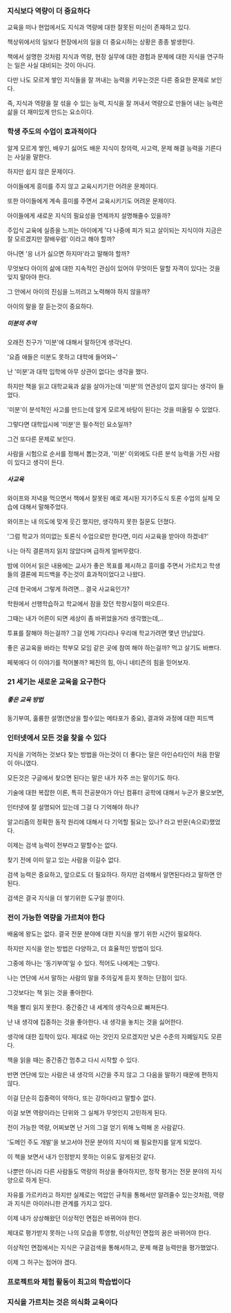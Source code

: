 ### 지식보다 역량이 더 중요하다

교육을 떠나 현업에서도 지식과 역량에 대한 잘못된 미신이 존재하고 있다.

책상위에서의 일보다 현장에서의 일을 더 중요시하는 상황은 종종 발생한다.

책에서 설명한 것처럼 지식과 역량, 현장 실무에 대한 경험과 문제에 대한 지식을 연구하는 일은 사실 대비되는 것이 아니다.

다만 나도 모르게 쌓인 지식들을 잘 꺼내는 능력을 키우는것은 다른 중요한 문제로 보인다.

즉, 지식과 역량을 잘 섞을 수 있는 능력, 지식을 잘 꺼내서 역량으로 만들어 내는 능력은 삶을 더 재미있게 만드는 요소이다.

### 학생 주도의 수업이 효과적이다
알게 모르게 쌓인, 배우기 싫어도 배운 지식이 창의력, 사고력, 문제 해결 능력을 기른다는 사실을 말한다.

하지만 쉽지 않은 문제이다.

아이들에게 흥미를 주지 않고 교육시키기란 어려운 문제이다.

또한 아이들에게 계속 흥미를 주면서 교육시키기도 어려운 문제이다.

아이들에게 새로운 지식의 필요성을 언제까지 설명해줄수 있을까?

주입식 교육에 실증을 느끼는 아이에게 '다 나중에 피가 되고 살이되는 지식이야 지금은 잘 모르겠지만 잘배우렴' 이라고 해야 할까?

아니면 '응 너가 싫으면 하지마'라고 말해야 할까?

무엇보다 아이의 삶에 대한 지속적인 관심이 있어야 무엇이든 말할 자격이 있다는 것을 잊지 말아야 한다.

그 안에서 아이의 진심을 느끼려고 노력해야 하지 않을까?

아이의 말을 잘 듣는것이 중요하다.

##### 미분의 추억
오래전 친구가 '미분'에 대해서 말하던게 생각난다.

'요즘 애들은 미분도 못하고 대학에 들어와~'

난 '미분'과 대학 입학에 아무 상관이 없다는 생각을 했다.

하지만 책을 읽고 대학교육과 삶을 살아가는데 '미분'의 연관성이 없지 않다는 생각이 들었다.

'미분'이 분석적인 사고를 만드는데 알게 모르게 바탕이 된다는 것을 떠올릴 수 있었다.

그렇다면 대학입시에 '미분'은 필수적인 요소일까?

그건 또다른 문제로 보인다.

사람을 시험으로 순서를 정해서 뽑는것과, '미분' 이외에도 다른 분석 능력을 가진 사람이 있다고 생각이 든다.


##### 사교육
와이프와 저녁을 먹으면서 책에서 잘못된 예로 제시된 자기주도식 토론 수업의 실제 모습에 대해서 말해주었다.

와이프는 내 의도에 맞게 웃긴 했지만, 생각하지 못한 질문도 던졌다.

'그럼 학교가 의미없는 토론식 수업으로만 한다면, 미리 사교육을 받아야 하겠네?'

나는 아직 결론까지 읽지 않았다며 급하게 얼버무렸다.

밤에 이어서 읽은 내용에는 교사가 좋은 목표를 제시하고 흥미를 주면서 가르치고 학생들의 결론에 피드백을 주는것이 효과적이었다고 나왔다.

근데 한국에서 그렇게 하려면... 결국 사교육인가?

학원에서 선행학습하고 학교에서 잠을 잤던 학창시절이 떠오른다.

그때는 내가 어른이 되면 세상이 좀 바뀌었을거라 생각했는데,..

투표를 잘해야 하는걸까? 그걸 언제 기다리나 우리애 학교가려면 몇년 안남았다.

좋은 공교육을 바라는 학부모 모임 같은 곳에 참여 해야 하는걸까? 먹고 살기도 바쁘다.

페북에다 이 이야기를 적어볼까? 페친의 힘, 아니 네티즌의 힘을 믿어보자.

### 21 세기는 새로운 교육을 요구한다
##### 좋은 교육 방법
동기부여, 훌륭한 설명(연상을 할수있는 메타포가 중요), 결과와 과정에 대한 피드백

### 인터넷에서 모든 것을 찾을 수 있다
지식을 기억하는 것보다 찾는 방법을 아는것이 더 좋다는 말은 아인슈타인이 처음 한말이 아니였다.

모든것은 구글에서 찾으면 된다는 말은 내가 자주 쓰는 말이기도 하다.

기술에 대한 복잡한 이론, 특히 전공분야가 아닌 컴퓨터 공학에 대해서 누군가 물오보면,

인터넷에 잘 설명되어 있는데 그걸 다 기억해야 하나?

알고리즘의 정확한 동작 원리에 대해서 다 기억할 필요는 있나? 라고 반문(속으로)했었다.

이제는 검색 능력이 전부라고 말할수는 없다.

찾기 전에 이미 알고 있는 사람을 이길수 없다.

검색 능력은 중요하고, 앞으로도 더 필요하다. 하지만 검색해서 알면된다라고 말하면 안된다.

검색은 결국 지식을 더 쌓기위한 도구일 뿐이다.

### 전이 가능한 역량을 가르쳐야 한다
배움에 왕도는 없다. 결국 전문 분야에 대한 지식을 쌓기 위한 시간이 필요하다.

하지만 지식을 얻는 방법은 다양하고, 더 효율적인 방법이 있다.

그중에 하나는 '동기부여'일 수 있다. 적어도 나에게는 그렇다.

나는 연단에 서서 말하는 사람의 말을 주의깊게 듣지 못하는 단점이 있다.

그것보다는 책 읽는 것을 좋아한다.

책을 빨리 읽지 못한다. 중간중간 내 세계의 생각속으로 빠져든다.

난 내 생각에 집중하는 것을 좋아한다. 내 생각을 놓치는 것을 싫어한다.

생각에 대한 집착이 있다. 제대로 아는 것인지 모르겠지만 낮은 수준의 자폐일지도 모른다.

책을 읽을 때는 중간중간 멈추고 다시 시작할 수 있다.

반면 연단에 있는 사람은 내 생각의 시간을 주지 않고 그 다음을 말하기 때문에 편하지 않다.

이걸 단순히 집중력이 약하다, 또는 강하다라고 말할수 없다.

이걸 보면 역량이라는 단위와 그 실체가 무엇인지 고민하게 된다.

전이 가능한 역량, 어찌보면 난 거의 그걸 얻기 위해 노력해 온 사람같다.

'도메인 주도 개발'을 보고서야 전문 분야의 지식이 왜 필요한지를 알게 되었다.

이 책을 보면서 내가 인정받지 못하는 이유도 알게된것 같다.

나뿐만 아니라 다른 사람들도 역량의 허상을 좋아하지만, 정작 평가는 전문 분야의 지식양으로 하게 된다.

자유를 가르키라고 하지만 실제로는 억압인 규칙을 통해서만 알려줄수 있는것처럼, 역량과 지식은 아이러니한 관계를 가지고 있다.

이제 내가 상상해왔던 이상적인 면접은 바뀌어야 한다.

제대로 평가받지 못하는 나의 모습을 투영항, 이상적인 면접의 꿈은 바뀌어야 한다.

이상적인 면접에서는 지식은 구글검색을 통해서하고, 문제 해결 능력만을 평가했었다.

이제 그 허구는 접어야 겠다.

### 프로젝트와 체험 활동이 최고의 학습법이다

### 지식을 가르치는 것은 의식화 교육이다

